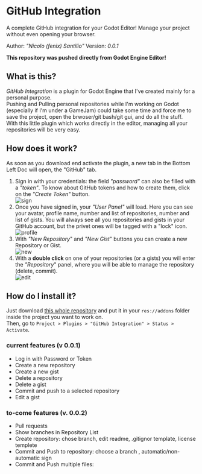 # GitHub Integration
A complete GitHub integration for your Godot Editor! Manage your project without even opening your browser.

Author: *"Nicolo (fenix) Santilio"*
Version: *0.0.1*

**This repository was pushed directly from Godot Engine Editor!**

## What is this?
*GitHub Integration* is a plugin for Godot Engine that I've created mainly for a personal purpose.  
Pushing and Pulling personal repositories while I'm working on Godot (especially if I'm under a GameJam) could take some time and force me to save the project, open the brwoser/git bash/git gui, and do all the stuff.  
With this little plugin which works directly in the editor, managing all your repositories will be very easy.  

## How does it work?
As soon as you download end activate the plugin, a new tab in the Bottom Left Doc will open, the "GitHub" tab.  
1. Sign in with your credentials: the field *"password"* can also be filled with a *"token"*. To know about GitHub tokens and how to create them, click on the *"Create Token"* button.  
![sign](https://i.imgur.com/mt2Qdwx.png)
2. Once you have signed in, your *"User Panel"* will load. Here you can see your avatar, profile name, number and list of repositories, number and list of gists. You will always see all you repositories and gists in your GitHub account, but the privet ones will be tagged with a "lock" icon.  
![profile](https://i.imgur.com/eEntueY.png)
3. With *"New Repository*" and *"New Gist*" buttons you can create a new Repository or Gist.  
![new](https://i.imgur.com/ly71FH0.png)
4. With a **double click** on one of your repositories (or a gists) you will enter the *"Repository*" panel, where you will be able to manage the repository (delete, commit).  
![edit](https://i.imgur.com/Ijabmr9.png)

## How do I install it?
Just download [this whole repository](https://github.com/fenix-hub/godot-engine.github-integration/tree/v0.0.1) and put it in your `res://addons` folder inside the project you want to work on.  
Then, go to `Project > Plugins > "GitHub Integration" > Status > Activate`.  

### current features (v 0.0.1)
- Log in with Password or Token
- Create a new repository
- Create a new gist
- Delete a repository
- Delete a gist
- Commit and push to a selected repository
- Edit a gist

### to-come features (v. 0.0.2)
+ Pull requests
+ Show branches in Repository List
+ Create repository: chose branch, edit readme, .gitignor template, license templete
+ Commit and Push to repository: choose a branch , automatic/non-automatic sign
+ Commit and Push multiple files: 
